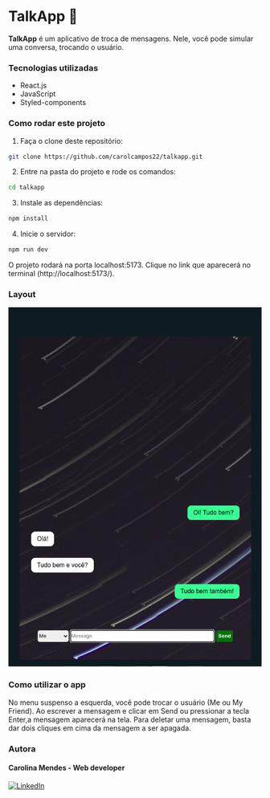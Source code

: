 # TalkApp :speech_balloon:

 **TalkApp** é um aplicativo de troca de mensagens. Nele, você pode simular uma conversa, trocando o usuário.

### Tecnologias utilizadas
- React.js
- JavaScript
- Styled-components

### Como rodar este projeto

1. Faça o clone deste repositório:
```bash
git clone https://github.com/carolcampos22/talkapp.git
```
2. Entre na pasta do projeto e rode os comandos:
```bash
cd talkapp
```
3. Instale as dependências:
```bash
npm install
```
4. Inicie o servidor:
```bash
npm run dev
```
O projeto rodará na porta localhost:5173. Clique no link que aparecerá no terminal (http://localhost:5173/).

### Layout

![](./src/assets/app.png)

### Como utilizar o app
No menu suspenso a esquerda, você pode trocar o usuário (Me ou My Friend). Ao escrever a mensagem e clicar em Send ou pressionar a tecla Enter,a mensagem aparecerá na tela. 
Para deletar uma mensagem, basta dar dois cliques em cima da mensagem a ser apagada.

### Autora


#### Carolina Mendes - Web developer
[![LinkedIn](https://img.shields.io/badge/LinkedIn-000?style=for-the-badge&logo=linkedin&logoColor=0E76A8)](https://www.linkedin.com/in/dev-carolina-mendes/)

